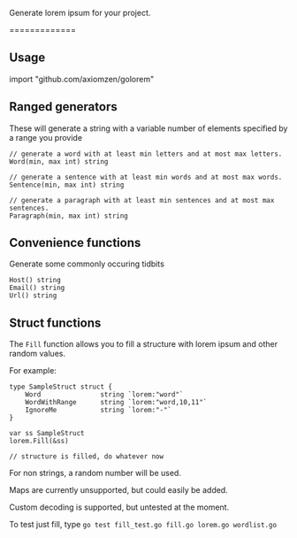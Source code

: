 Generate lorem ipsum for your project.

=============

Usage
-----
import "github.com/axiomzen/golorem"


Ranged generators
-----------------
These will generate a string with a variable number 
of elements specified by a range you provide

    // generate a word with at least min letters and at most max letters.
    Word(min, max int) string  

	// generate a sentence with at least min words and at most max words.
	Sentence(min, max int) string

	// generate a paragraph with at least min sentences and at most max sentences.
	Paragraph(min, max int) string


Convenience functions
---------------------
Generate some commonly occuring tidbits

    Host() string
    Email() string
    Url() string


Struct functions
---------------------
The `Fill` function allows you to fill a structure with lorem ipsum and other random values.

For example:

```
type SampleStruct struct {
	Word               string `lorem:"word"`
	WordWithRange      string `lorem:"word,10,11"`
	IgnoreMe 		   string `lorem:"-"`
}

var ss SampleStruct
lorem.Fill(&ss)

// structure is filled, do whatever now
```

For non strings, a random number will be used.

Maps are currently unsupported, but could easily be added.

Custom decoding is supported, but untested at the moment.

To test just fill, type `go test fill_test.go fill.go lorem.go wordlist.go`
